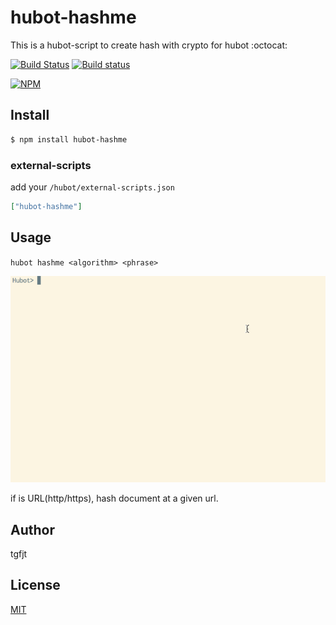 # hubot-hashme

This is a hubot-script to create hash with crypto for hubot :octocat:

[![Build Status](https://travis-ci.org/tgfjt/hubot-hashme.svg?branch=v0.1.1)](https://travis-ci.org/tgfjt/hubot-hashme) [![Build status](https://ci.appveyor.com/api/projects/status/2q06feya769cq6qq/branch/master?svg=true)](https://ci.appveyor.com/project/tgfjt/hubot-hashme/branch/master)

[![NPM](https://nodei.co/npm/hubot-hashme.png)](https://nodei.co/npm/hubot-hashme/)


## Install
```bash
$ npm install hubot-hashme
```

### external-scripts

add your `/hubot/external-scripts.json`

```json
["hubot-hashme"]
```

## Usage

`hubot hashme <algorithm> <phrase>`

![image](https://raw.githubusercontent.com/tgfjt/hubot-hashme/master/screenshot.gif)

if <phrase> is URL(http/https), hash document at a given url.

## Author
tgfjt

## License
[MIT](https://github.com/tgfjt/hubot-hashme/blob/master/LICENSE.md)